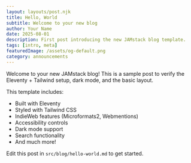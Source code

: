 ```yaml
---
layout: layouts/post.njk
title: Hello, World
subtitle: Welcome to your new blog
author: Your Name
date: 2025-08-01
description: First post introducing the new JAMstack blog template.
tags: [intro, meta]
featuredImage: /assets/og-default.png
category: announcements
---
```


Welcome to your new JAMstack blog! This is a sample post to verify the Eleventy + Tailwind setup, dark mode, and the basic layout. 

This template includes:

- Built with Eleventy
- Styled with Tailwind CSS
- IndieWeb features (Microformats2, Webmentions)
- Accessibility controls
- Dark mode support
- Search functionality
- And much more!

Edit this post in `src/blog/hello-world.md` to get started.
